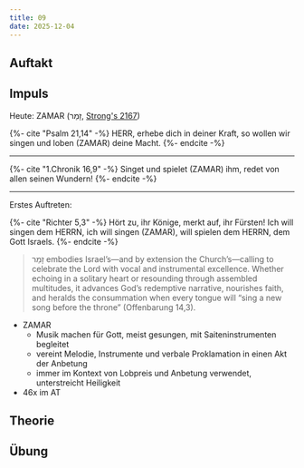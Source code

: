 ```yaml
---
title: 09
date: 2025-12-04
---
```


## Auftakt

## Impuls

Heute: ZAMAR (זָמַר, [Strong's 2167](https://biblehub.com/hebrew/2167.htm))

{%- cite "Psalm 21,14" -%}
HERR, erhebe dich in deiner Kraft, so wollen wir singen und loben (ZAMAR) deine Macht.
{%- endcite -%}

---

{%- cite "1.Chronik 16,9" -%}
Singet und spielet (ZAMAR) ihm, redet von allen seinen Wundern!
{%- endcite -%}

---

Erstes Auftreten:

{%- cite "Richter 5,3" -%}
Hört zu, ihr Könige, merkt auf, ihr Fürsten! Ich will singen dem HERRN, ich will singen (ZAMAR), will spielen dem HERRN, dem Gott Israels.
{%- endcite -%}

> זָמַר embodies Israel’s—and by extension the Church’s—calling to celebrate the Lord with vocal and instrumental excellence. Whether echoing in a solitary heart or resounding through assembled multitudes, it advances God’s redemptive narrative, nourishes faith, and heralds the consummation when every tongue will “sing a new song before the throne” (Offenbarung 14,3).

- ZAMAR
    - Musik machen für Gott, meist gesungen, mit Saiteninstrumenten begleitet
    - vereint Melodie, Instrumente und verbale Proklamation in einen Akt der Anbetung
    - immer im Kontext von Lobpreis und Anbetung verwendet, unterstreicht Heiligkeit
- 46x im AT

## Theorie

## Übung
